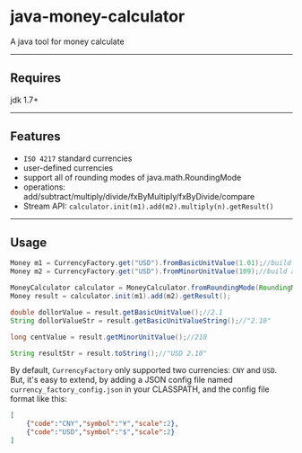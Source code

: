 # java-money-calculator
A java tool for money calculate

***
## Requires
jdk 1.7+

***
## Features
+ ```ISO 4217``` standard currencies
+ user-defined currencies
+ support all of rounding modes of java.math.RoundingMode
+ operations: add/subtract/multiply/divide/fxByMultiply/fxByDivide/compare
+ Stream API: ```calculator.init(m1).add(m2).multiply(n).getResult()```

***
## Usage
```java
Money m1 = CurrencyFactory.get("USD").fromBasicUnitValue(1.01);//build a USD money instance by using basic unit, which is dollor.
Money m2 = CurrencyFactory.get("USD").fromMinorUnitValue(109);//build a USD money instance by using minor unit, which is cent.

MoneyCalculator calculator = MoneyCalculator.fromRoundingMode(RoundingMode.HALF_UP);
Money result = calculator.init(m1).add(m2).getResult();

double dollorValue = result.getBasicUnitValue();//2.1
String dollorValueStr = result.getBasicUnitValueString();//"2.10"

long centValue = result.getMinorUnitValue();//210

String resultStr = result.toString();//"USD 2.10"
```

By default, ```CurrencyFactory``` only supported two currencies: ```CNY``` and ```USD```.<br>
But, it's easy to extend, by adding a JSON config file named ```currency_factory_config.json``` in your CLASSPATH, and the config file format like this:
```json
[
	{"code":"CNY","symbol":"¥","scale":2},
    {"code":"USD","symbol":"$","scale":2}
]
```